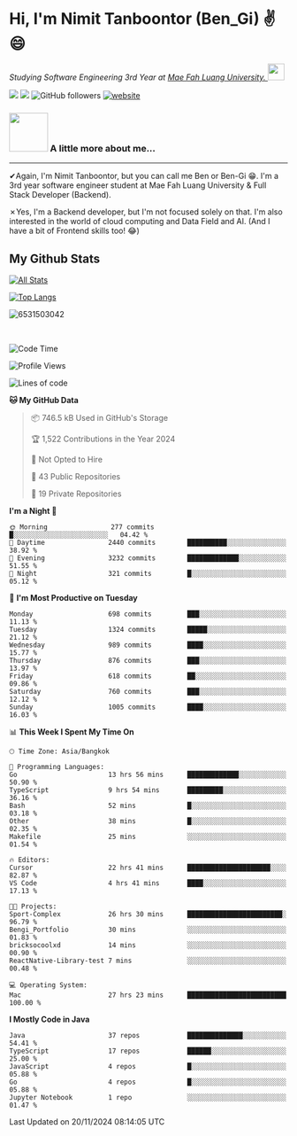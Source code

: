 # Hi, I'm Nimit Tanboontor (Ben_Gi) ✌😄
<p><em>Studying Software Engineering 3rd Year at <a href="https://en.mfu.ac.th/home.html"> Mae Fah Luang University.
</a><img src="https://media.giphy.com/media/WUlplcMpOCEmTGBtBW/giphy.gif" width="30"> </em></p>


[![](https://img.shields.io/badge/linkedin-%230077B5.svg?style=for-the-badge&logo=linkedin)]([https://www.linkedin.com/in/thanaphoom-babparn/](https://www.linkedin.com/in/nimit-tanbooutor-798139246/))
[![](https://img.shields.io/badge/Medium-12100E?style=for-the-badge&logo=medium&logoColor=white)](https://medium.com/@nimittanbooutor)
![GitHub followers](https://img.shields.io/github/followers/6531503042?label=Follow&style=social)
[![website](https://img.shields.io/badge/Website-46a2f1.svg?&style=flat-square&logo=Google-Chrome&logoColor=white&link=https://6531503042.github.io/Portfolio-BenGi/)](https://6531503042.github.io/Portfolio-BenGi/)

### <img src="https://media.giphy.com/media/VgCDAzcKvsR6OM0uWg/giphy.gif" width="70"> A little more about me...  

<hr> <!-- Horizontal line -->

&#10004;Again, I'm Nimit Tanboontor, but you can call me Ben or Ben-Gi 😁. I'm a 3rd year software engineer student at Mae Fah Luang University & Full Stack Developer (Backend).

&#10007;Yes, I'm a Backend developer, but I'm not focused solely on that. I'm also interested in the world of cloud computing and Data Field and AI. (And I have a bit of Frontend skills too! 😂)


## My Github Stats

[![All Stats](https://github-readme-stats.vercel.app/api?username=6531503042&show_icons=true&theme=algolia)](https://github.com/6531503042)

[![Top Langs](https://github-readme-stats.vercel.app/api/top-langs/?username=6531503042&layout=compact&theme=algolia)](https://github.com/6531503042)

<p><img align="center" src="https://github-readme-streak-stats.herokuapp.com/?user=6531503042&" alt="6531503042" /></p>

<br />


<!--START_SECTION:waka-->
![Code Time](http://img.shields.io/badge/Code%20Time-207%20hrs%2020%20mins-blue)

![Profile Views](http://img.shields.io/badge/Profile%20Views-6-blue)

![Lines of code](https://img.shields.io/badge/From%20Hello%20World%20I%27ve%20Written-17.6%20million%20lines%20of%20code-blue)

**🐱 My GitHub Data** 

> 📦 746.5 kB Used in GitHub's Storage 
 > 
> 🏆 1,522 Contributions in the Year 2024
 > 
> 🚫 Not Opted to Hire
 > 
> 📜 43 Public Repositories 
 > 
> 🔑 19 Private Repositories 
 > 
**I'm a Night 🦉** 

```text
🌞 Morning                277 commits         █░░░░░░░░░░░░░░░░░░░░░░░░   04.42 % 
🌆 Daytime                2440 commits        ██████████░░░░░░░░░░░░░░░   38.92 % 
🌃 Evening                3232 commits        █████████████░░░░░░░░░░░░   51.55 % 
🌙 Night                  321 commits         █░░░░░░░░░░░░░░░░░░░░░░░░   05.12 % 
```
📅 **I'm Most Productive on Tuesday** 

```text
Monday                   698 commits         ███░░░░░░░░░░░░░░░░░░░░░░   11.13 % 
Tuesday                  1324 commits        █████░░░░░░░░░░░░░░░░░░░░   21.12 % 
Wednesday                989 commits         ████░░░░░░░░░░░░░░░░░░░░░   15.77 % 
Thursday                 876 commits         ███░░░░░░░░░░░░░░░░░░░░░░   13.97 % 
Friday                   618 commits         ██░░░░░░░░░░░░░░░░░░░░░░░   09.86 % 
Saturday                 760 commits         ███░░░░░░░░░░░░░░░░░░░░░░   12.12 % 
Sunday                   1005 commits        ████░░░░░░░░░░░░░░░░░░░░░   16.03 % 
```


📊 **This Week I Spent My Time On** 

```text
🕑︎ Time Zone: Asia/Bangkok

💬 Programming Languages: 
Go                       13 hrs 56 mins      █████████████░░░░░░░░░░░░   50.90 % 
TypeScript               9 hrs 54 mins       █████████░░░░░░░░░░░░░░░░   36.16 % 
Bash                     52 mins             █░░░░░░░░░░░░░░░░░░░░░░░░   03.18 % 
Other                    38 mins             █░░░░░░░░░░░░░░░░░░░░░░░░   02.35 % 
Makefile                 25 mins             ░░░░░░░░░░░░░░░░░░░░░░░░░   01.54 % 

🔥 Editors: 
Cursor                   22 hrs 41 mins      █████████████████████░░░░   82.87 % 
VS Code                  4 hrs 41 mins       ████░░░░░░░░░░░░░░░░░░░░░   17.13 % 

🐱‍💻 Projects: 
Sport-Complex            26 hrs 30 mins      ████████████████████████░   96.79 % 
Bengi_Portfolio          30 mins             ░░░░░░░░░░░░░░░░░░░░░░░░░   01.83 % 
bricksocoolxd            14 mins             ░░░░░░░░░░░░░░░░░░░░░░░░░   00.90 % 
ReactNative-Library-test 7 mins              ░░░░░░░░░░░░░░░░░░░░░░░░░   00.48 % 

💻 Operating System: 
Mac                      27 hrs 23 mins      █████████████████████████   100.00 % 
```

**I Mostly Code in Java** 

```text
Java                     37 repos            ██████████████░░░░░░░░░░░   54.41 % 
TypeScript               17 repos            ██████░░░░░░░░░░░░░░░░░░░   25.00 % 
JavaScript               4 repos             █░░░░░░░░░░░░░░░░░░░░░░░░   05.88 % 
Go                       4 repos             █░░░░░░░░░░░░░░░░░░░░░░░░   05.88 % 
Jupyter Notebook         1 repo              ░░░░░░░░░░░░░░░░░░░░░░░░░   01.47 % 
```




 Last Updated on 20/11/2024 08:14:05 UTC
<!--END_SECTION:waka-->
